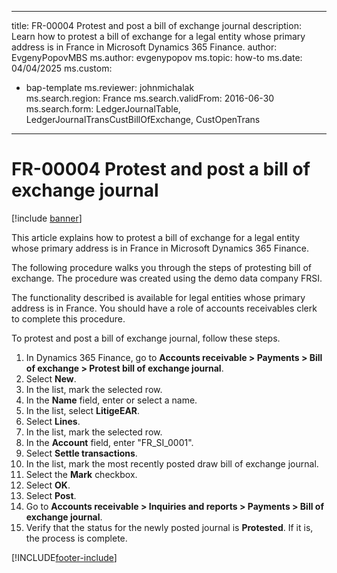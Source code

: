    --- 
title: FR-00004 Protest and post a bill of exchange journal
description: Learn how to protest a bill of exchange for a legal entity whose primary address is in France in Microsoft Dynamics 365 Finance.
author: EvgenyPopovMBS
ms.author: evgenypopov
ms.topic: how-to
ms.date: 04/04/2025
ms.custom: 
  - bap-template
ms.reviewer: johnmichalak  
ms.search.region: France
ms.search.validFrom: 2016-06-30
ms.search.form: LedgerJournalTable, LedgerJournalTransCustBillOfExchange, CustOpenTrans
---

# FR-00004 Protest and post a bill of exchange journal

[!include [banner](../../includes/banner.md)]

This article explains how to protest a bill of exchange for a legal entity whose primary address is in France in Microsoft Dynamics 365 Finance.

The following procedure walks you through the steps of protesting bill of exchange. The procedure was created using the demo data company FRSI. 

The functionality described is available for legal entities whose primary address is in France. You should have a role of accounts receivables clerk to complete this procedure.

To protest and post a bill of exchange journal, follow these steps.

1. In Dynamics 365 Finance, go to **Accounts receivable \> Payments \> Bill of exchange \> Protest bill of exchange journal**.
1. Select **New**.
1. In the list, mark the selected row.
1. In the **Name** field, enter or select a name.
1. In the list, select **LitigeEAR**.  
1. Select **Lines**.
1. In the list, mark the selected row.
1. In the **Account** field, enter "FR_SI_0001".
1. Select **Settle transactions**.
1. In the list, mark the most recently posted draw bill of exchange journal. 
1. Select the **Mark** checkbox.
1. Select **OK**.
1. Select **Post**.
1. Go to **Accounts receivable \> Inquiries and reports \> Payments \> Bill of exchange journal**.
1. Verify that the status for the newly posted journal is **Protested**. If it is, the process is complete. 



[!INCLUDE[footer-include](../../../includes/footer-banner.md)]
